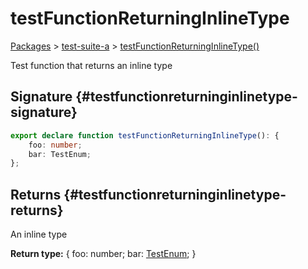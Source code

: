 # testFunctionReturningInlineType

[Packages](/) &gt; [test-suite-a](/test-suite-a/) &gt; [testFunctionReturningInlineType()](/test-suite-a/testfunctionreturninginlinetype-function)

Test function that returns an inline type

## Signature {#testfunctionreturninginlinetype-signature}

```typescript
export declare function testFunctionReturningInlineType(): {
    foo: number;
    bar: TestEnum;
};
```

## Returns {#testfunctionreturninginlinetype-returns}

An inline type

**Return type:** {     foo: number;     bar: [TestEnum](/test-suite-a/testenum-enum/); }
